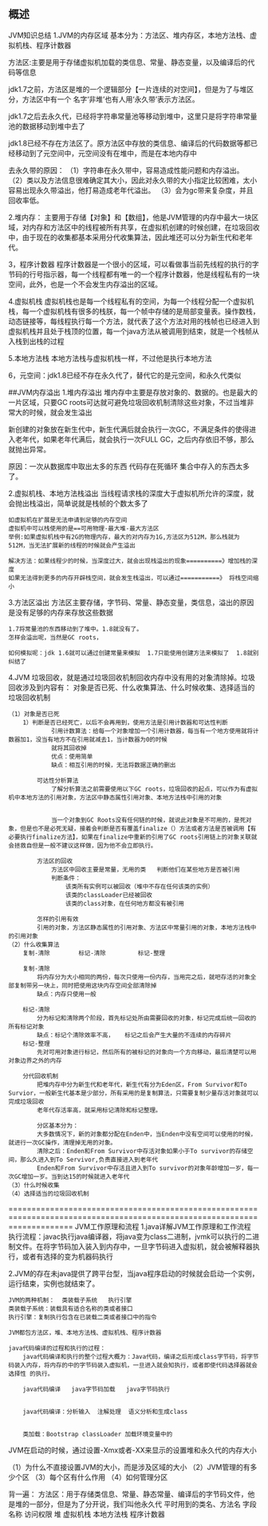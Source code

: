 ## 概述

















JVM知识总结
1.JVM的内存区域
基本分为：方法区、堆内存区，本地方法栈、虚拟机栈、程序计数器

方法区:主要是用于存储虚拟机加载的类信息、常量、静态变量，以及编译后的代码等信息

jdk1.7之前，方法区是堆的一个逻辑部分【一片连续的对空间】，但是为了与堆区分，方法区中有一个 名字‘非堆’也有人用‘永久带’表示方法区。

jdk1.7之后去永久代，已经将字符串常量池等移动到堆中，这里只是将字符串常量池的数据移动到堆中去了

jdk1.8已经不存在方法区了。原方法区中存放的类信息、编译后的代码数据等都已经移动到了元空间中，元空间没有在堆中，而是在本地内存中

去永久带的原因：
（1）字符串在永久带中，容易造成性能问题和内存溢出。
（2）类以及方法信息很难确定其大小，因此对永久带的大小指定比较困难，太小容易出现永久带溢出，他打易造成老年代溢出。
（3）会为gc带来复杂度，并且回收率低。


2.堆内存：
主要用于存储【对象】和【数组】，他是JVM管理的内存中最大一块区域，对内存和方法区中的线程被所有共享，在虚拟机创建的时候创建，在垃圾回收中，由于现在的收集都基本采用分代收集算法，因此堆还可以分为新生代和老年代。

3，程序计数器
程序计数器是一个很小的区域，可以看做事当前先线程的执行的字节码的行号指示器，每一个线程都有唯一的一个程序计数器，他是线程私有的一块空间，此外，也是一个不会发生内存溢出的区域。

4.虚拟机栈
虚拟机栈也是每一个线程私有的空间，为每一个线程分配一个虚拟机栈，每一个虚拟机栈有很多的栈朕，每一个帧中存储的是局部变量表。操作数栈，动态链接等，每线程执行每一个方法，就代表了这个方法对用的栈帧也已经进入到虚拟机栈并且处于栈顶的位置，每一个java方法从被调用到结束，就是一个栈帧从入栈到出栈的过程

5.本地方法栈
本地方法栈与虚拟机栈一样，不过他是执行本地方法

6，元空间：jdk1.8已经不存在永久代了，替代它的是元空间，和永久代类似

##JVM内存溢出
1.堆内存溢出
堆内存中主要是存放对象的、数据的。也是最大的一片区域，只要GC roots可达就可避免垃圾回收机制清除这些对象，不过当堆非常大的时候，就会发生溢出

新创建的对象放在新生代中，新生代满后就会执行一次GC，不满足条件的使得进入老年代，如果老年代满后，就会执行一次FULL GC，之后内存依旧不够，那么就抛出异常。

原因：一次从数据库中取出太多的东西  代码存在死循环  集合中存入的东西太多了。 

2.虚拟机栈、本地方法栈溢出
    当线程请求栈的深度大于虚拟机所允许的深度，就会抛出栈溢出，简单说就是栈帧的个数太多了

    如虚拟机在扩展是无法申请到足够的内存空间
    虚拟机中可以栈使用的是==可用物理-最大堆-最大方法区
    举例:如果虚拟机栈中有2G的物理内存，最大的对内存为1G,方法区为512M，那么栈就为512M，当无法扩展新的线程的时候就会产生溢出
    
    解决方法：如果线程少的时候，当深度过大，就会出现栈溢出的现象==========》增加栈的深度
    如果无法得到更多的内存开辟栈空间，就会发生栈溢出，可以通过===========》 将栈空间缩小


3.方法区溢出
    方法区主要存储，字节码、常量、静态变量，类信息，溢出的原因是没有足够的内存来存放这些数据

    1.7将常量池的东西移动到了堆中。1.8就没有了。
    怎样会溢出呢，当然是GC roots，
    
    如何模拟呢：jdk 1.6就可以通过创建常量来模拟  1.7只能使用创建方法来模拟了  1.8就别纠结了

4.JVM
    垃圾回收，就是通过垃圾回收机制回收内存中没有用的对象清除掉。垃圾回收涉及到内容有：
        对象是否已死、什么收集算法、什么时候收集、选择适当的垃圾回收机制

    （1）对象是否已死
        1）判断是否已经死亡，以后不会再用到，使用方法是引用计数器和可达性判断
                引用计数算法：给每一个对象增加一个引用计数器，每当有一个地方使用就将计数器加1，没当有地方不在引用就减去1，当计数器为0的时候
                就将其回收掉
                优点：使用简单
                缺点：相互引用的时候，无法将数据正确的删出
    
            可达性分析算法
                了解分析算法之前需要使用以下GC roots，垃圾回收的起点，可以作为有虚拟机中本地方法的引用对象，方法区中静态属性引用对象、本地方法栈中引用的对象


                当一个对象到GC Roots没有任何链的时候，就说此对象是不可用的，是死对象，但是也不是必死无疑，接着会判断是否有覆盖finalize（）方法或者方法是否被调用【有必要执行finalize方法】，如果在finalize中重新的引用了GC roots引用链上的对象关联就会拯救自但是一般不建议这样做，因为他不会立即执行。
    
            方法区的回收
                方法区中回收主要是常量，无用的类   判断他们在某些地方是否被引用
                判断条件：
                    该类所有实例可以被回收（堆中不存在任何该类的实例）
                    该类的classLoader已经被回收
                    该类的class对象，在任何地方都没有被引用
    
            怎样的引用有效
            引用的对象，方法区静态属性的引用对象、方法区中常量引用的对象，本地方法栈中的引用对象
    （2）什么收集算法
        复制-清除        标记-清除         标记-整理
    
        复制-清除
            将内存分为大小相同的两份，每次只使用一份内存，当用完之后，就吧存活的对象全部复制带另一块上，同时把使用这块内存空间全部清除掉
            缺点：内存只使用一般
    
        标记-清除
            分为标记和清除两个阶段，首先标记处所由需要回收的对象，标记完成后统一回收的所有标记对象
            缺点：标记个清除效率不高，   标记之后会产生大量的不连续的内存碎片
        标记-整理
            先对可用对象进行标记，然后所有的被标记的对象向一个方向移动，最后清楚可以用对象边界之外的内存
    
        分代回收机制
            把堆内存中分为新生代和老年代，新生代有分为Eden区，From Survivor和To Survior，一般新生代基本是少部分，所有采用的是复制算法，只需要复制少量存活对象就可以完成垃圾回收
            老年代存活率高，就采用标记清除和标记整理。
    
            分区基本分为：
            大多数情况下，新的对象都分配在Enden中，当Enden中没有空间可以使用的时候，就进行一次GC操作，清理掉无用的对象。
            清除之后：Enden和From Survivor中存活对象如果小于To survivor的存储空间，那么久进入到To Servivor,负责直接进入到老年代
            Enden和From Survivor中存活且进入到To survivor的对象年龄增加一岁，每一次GC增加一岁。当到达15的时候就进入老年代
    （3）什么时候收集
    （4）选择适当的垃圾回收机制






==========================================================================================================================
JVM工作原理和流程
1.java详解JVM工作原理和工作流程
执行流程：javac执行java编译器，将java变为class二进制，jvmk可以执行的二进制文件。在将字节码加入装入到内存中，一旦字节码进入虚拟机，就会被解释器执行，或者有选择的变为机器码执行

2.JVM的存在未java提供了跨平台型，当java程序启动的时候就会启动一个实例，运行结束，实例也就结束了。

    JVM的两种机制：  类装载子系统   执行引擎
    类装载子系统：装载具有适合名称的类或者接口
    执行引擎：复制执行包含在已装载二类或者接口中的指令
    
    JVM都包方法区，堆、本地方法栈、虚拟机栈、程序计数器
    
    java代码编译的过程和执行的过程：
        java代码编译和执行的整个过程大概为：Java代码，编译之后形成class字节码，将字节码装入内存，将内存的中的字节码装入虚拟机，一旦进入就会知执行，或者即使代码选择器就会选择性 的执行。
    
        java代码编译   java字节码加载   java字节码执行


        java代码编译：分析输入  注解处理  语义分析和生成class  


        类加载：Bootstrap classLoader 加载环境变量中的



JVM在启动的时候，通过设置-Xmx或者-XX来显示的设置堆和永久代的内存大小

（1）为什么不直接设置JVM的大小，而是涉及区域的大小
（2）JVM管理的有多少个区
（3）每个区有什么作用
（4）如何管理分区

背一遍：
    方法区：用于存储类信息、常量、静态常量、编译后的字节码文件，他是堆的一部分，但是为了分开说，我们叫他永久代
           平时用到的类名、方法名  字段名称  访问权限
  堆  虚拟机栈   本地方法栈   程序计数器


